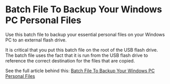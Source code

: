 # Batch File To Backup Your Windows PC Personal Files

Use this batch file to backup your essential personal files on your Windows PC to an external flash drive.

It is critical that you put this batch file on the root of the USB flash drive. The batch file uses the fact that it is run from the USB flash drive to reference the correct destination for the files that are copied.

See the full article behind this:
[Batch File To Backup Your Windows PC Personal Files](https://medium.com/@markwkiehl/batch-file-to-backup-your-windows-pc-personal-files-a45f8320ae9d)


